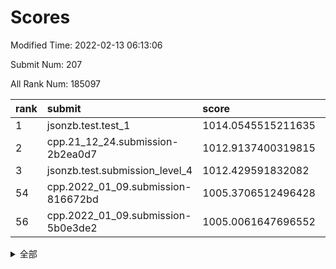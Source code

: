 # Scores

Modified Time: 2022-02-13 06:13:06

Submit Num: 207

All Rank Num: 185097

| rank |               submit               |       score        |       sigma        | pk_num |
| :--- | :--------------------------------- | :----------------- | :----------------- | :----- |
| 1    | jsonzb.test.test_1                 | 1014.0545515211635 | 0.8493452770315615 | 3578   |
| 2    | cpp.21_12_24.submission-2b2ea0d7   | 1012.9137400319815 | 0.7989794800831662 | 3574   |
| 3    | jsonzb.test.submission_level_4     | 1012.429591832082  | 0.7802864971406784 | 3577   |
| 54   | cpp.2022_01_09.submission-816672bd | 1005.3706512496428 | 0.7000239388693087 | 3580   |
| 56   | cpp.2022_01_09.submission-5b0e3de2 | 1005.0061647696552 | 0.7236554203038347 | 3578   |


<details>
<summary>全部</summary>

| rank |                 submit                 |       score        |       sigma        | pk_num |
| :--- | :------------------------------------- | :----------------- | :----------------- | :----- |
| 1    | jsonzb.test.test_1                     | 1014.0545515211635 | 0.8493452770315615 | 3578   |
| 2    | cpp.21_12_24.submission-2b2ea0d7       | 1012.9137400319815 | 0.7989794800831662 | 3574   |
| 3    | jsonzb.test.submission_level_4         | 1012.429591832082  | 0.7802864971406784 | 3577   |
| 4    | gobigger.level_3.submission_level_3_30 | 1011.6788561469073 | 0.7784781772684622 | 3577   |
| 5    | gobigger.level_3.submission_level_3_29 | 1011.4518150379201 | 0.7967752389747096 | 3577   |
| 6    | gobigger.level_3.submission_level_3_28 | 1011.1824058541805 | 0.7684501338971428 | 3567   |
| 7    | gobigger.level_3.submission_level_3_5  | 1011.1734521149054 | 0.763418426174804  | 3576   |
| 8    | gobigger.level_3.submission_level_3_7  | 1011.1155351295216 | 0.7590653313819405 | 3582   |
| 9    | gobigger.level_3.submission_level_3_21 | 1010.9921505186508 | 0.7423862295573673 | 3575   |
| 10   | gobigger.level_3.submission_level_3_41 | 1010.985600694455  | 0.7602679548971358 | 3576   |
| 11   | gobigger.level_3.submission_level_3_2  | 1010.757340273356  | 0.7757501879567072 | 3575   |
| 12   | gobigger.level_3.submission_level_3_1  | 1010.7461871568552 | 0.7704224081220721 | 3580   |
| 13   | gobigger.level_3.submission_level_3_18 | 1010.5383942017987 | 0.7473173366964253 | 3578   |
| 14   | gobigger.level_3.submission_level_3_42 | 1010.4727054209391 | 0.7597700037516847 | 3578   |
| 15   | gobigger.level_3.submission_level_3_16 | 1010.4389677260396 | 0.7603819546553557 | 3580   |
| 16   | gobigger.level_3.submission_level_3_24 | 1010.4211468833377 | 0.7601862591424782 | 3571   |
| 17   | gobigger.level_3.submission_level_3_4  | 1010.4043752401199 | 0.7611881046907361 | 3577   |
| 18   | gobigger.level_3.submission_level_3_3  | 1010.3786536077259 | 0.747078528662151  | 3572   |
| 19   | gobigger.level_3.submission_level_3_49 | 1010.3715058418318 | 0.7564808327033985 | 3581   |
| 20   | gobigger.level_3.submission_level_3_36 | 1010.2326945931441 | 0.7606454853372656 | 3574   |
| 21   | gobigger.level_3.submission_level_3_13 | 1010.179738297868  | 0.7571692200969664 | 3577   |
| 22   | gobigger.level_3.submission_level_3_44 | 1010.0823345541565 | 0.7357111661926767 | 3576   |
| 23   | gobigger.level_3.submission_level_3_40 | 1010.0792607030102 | 0.7456605186819286 | 3579   |
| 24   | gobigger.level_3.submission_level_3_9  | 1010.0466568639242 | 0.75374148505892   | 3574   |
| 25   | gobigger.level_3.submission_level_3_8  | 1010.0305250053532 | 0.7535813925183293 | 3575   |
| 26   | gobigger.level_3.submission_level_3_12 | 1009.9763997911793 | 0.7625892548272416 | 3578   |
| 27   | gobigger.level_3.submission_level_3_46 | 1009.9577804358759 | 0.7303599708207896 | 3580   |
| 28   | gobigger.level_3.submission_level_3_6  | 1009.9399942389709 | 0.7568944005349759 | 3580   |
| 29   | gobigger.level_3.submission_level_3_33 | 1009.769626802177  | 0.7551623686024953 | 3573   |
| 30   | gobigger.level_3.submission_level_3_14 | 1009.6726657031753 | 0.7393272562718399 | 3578   |
| 31   | gobigger.level_3.submission_level_3_11 | 1009.641704445548  | 0.7462106380337866 | 3583   |
| 32   | gobigger.level_3.submission_level_3_37 | 1009.6328394849089 | 0.7524772296877197 | 3575   |
| 33   | gobigger.level_3.submission_level_3_35 | 1009.5828748530763 | 0.7494893770969271 | 3578   |
| 34   | gobigger.level_3.submission_level_3_38 | 1009.55867566098   | 0.7558702754411953 | 3576   |
| 35   | gobigger.level_3.submission_level_3_26 | 1009.4289073972654 | 0.7546659773665119 | 3571   |
| 36   | gobigger.level_3.submission_level_3_0  | 1009.3546706939253 | 0.766439279308159  | 3579   |
| 37   | gobigger.level_3.submission_level_3_34 | 1009.3210840670902 | 0.7472433995846786 | 3573   |
| 38   | gobigger.level_3.submission_level_3_15 | 1009.310939516477  | 0.756241941464872  | 3573   |
| 39   | gobigger.level_3.submission_level_3_32 | 1009.2498886618147 | 0.7567380505648541 | 3575   |
| 40   | gobigger.level_3.submission_level_3_47 | 1009.1355028627223 | 0.7294481653464526 | 3579   |
| 41   | gobigger.level_3.submission_level_3_17 | 1009.0738190632709 | 0.7395708105957794 | 3577   |
| 42   | gobigger.level_3.submission_level_3_25 | 1009.06723933563   | 0.7220710793983549 | 3577   |
| 43   | gobigger.level_3.submission_level_3_22 | 1009.0071500609961 | 0.7372698695810445 | 3578   |
| 44   | gobigger.level_3.submission_level_3_31 | 1008.9703097556926 | 0.7470121800135114 | 3580   |
| 45   | gobigger.level_3.submission_level_3_39 | 1008.8585042995492 | 0.7458115500660407 | 3578   |
| 46   | gobigger.level_3.submission_level_3_20 | 1008.5746894960438 | 0.7240677278636761 | 3577   |
| 47   | gobigger.level_3.submission_level_3_19 | 1008.5188430400042 | 0.7449433923133888 | 3579   |
| 48   | gobigger.level_3.submission_level_3_27 | 1008.4647809105775 | 0.7320549907571691 | 3578   |
| 49   | gobigger.level_3.submission_level_3_45 | 1008.4235620298562 | 0.7455504082689    | 3579   |
| 50   | gobigger.level_3.submission_level_3_48 | 1008.4020025985379 | 0.7427310445014511 | 3579   |
| 51   | gobigger.level_3.submission_level_3_43 | 1008.370263858145  | 0.7393361643896117 | 3584   |
| 52   | gobigger.level_3.submission_level_3_23 | 1008.3643212834265 | 0.7229612309583577 | 3574   |
| 53   | gobigger.level_3.submission_level_3_10 | 1008.2796683075901 | 0.7468927714512354 | 3578   |
| 54   | cpp.2022_01_09.submission-816672bd     | 1005.3706512496428 | 0.7000239388693087 | 3580   |
| 55   | gobigger.level_1.submission_level_1_15 | 1005.1882985444088 | 0.7259551412459311 | 3581   |
| 56   | cpp.2022_01_09.submission-5b0e3de2     | 1005.0061647696552 | 0.7236554203038347 | 3578   |
| 57   | gobigger.level_1.submission_level_1_6  | 1004.7227950459903 | 0.7352988260469078 | 3582   |
| 58   | gobigger.level_1.submission_level_1_43 | 1004.5392025907584 | 0.7195674361852643 | 3579   |
| 59   | gobigger.level_1.submission_level_1_10 | 1004.2647645731641 | 0.7177251950217469 | 3575   |
| 60   | gobigger.level_1.submission_level_1_36 | 1004.2376026367948 | 0.7015241473280404 | 3582   |
| 61   | gobigger.level_1.submission_level_1_22 | 1004.1729990596646 | 0.7195229521182197 | 3578   |
| 62   | gobigger.level_1.submission_level_1_20 | 1004.1177324595842 | 0.7097460279272578 | 3575   |
| 63   | gobigger.level_1.submission_level_1_45 | 1004.0650729600642 | 0.7331531812076864 | 3573   |
| 64   | gobigger.level_1.submission_level_1_32 | 1004.0586325380343 | 0.7102976475923862 | 3580   |
| 65   | gobigger.level_1.submission_level_1_41 | 1004.0449808426235 | 0.7213045918508393 | 3577   |
| 66   | gobigger.level_1.submission_level_1_23 | 1003.9243307153405 | 0.7173974156702703 | 3570   |
| 67   | gobigger.level_1.submission_level_1_35 | 1003.9079880732949 | 0.7171382660286336 | 3574   |
| 68   | gobigger.level_1.submission_level_1_27 | 1003.8720191197227 | 0.7225583888318838 | 3571   |
| 69   | gobigger.level_1.submission_level_1_4  | 1003.6785555283469 | 0.7014928028938473 | 3578   |
| 70   | gobigger.level_1.submission_level_1_13 | 1003.6613622607923 | 0.725620524872122  | 3579   |
| 71   | gobigger.level_1.submission_level_1_21 | 1003.5799920855692 | 0.7080821076051457 | 3576   |
| 72   | gobigger.level_1.submission_level_1_44 | 1003.5749019758771 | 0.7120847945662556 | 3577   |
| 73   | gobigger.level_1.submission_level_1_37 | 1003.5213225637242 | 0.7258318099395852 | 3579   |
| 74   | gobigger.level_1.submission_level_1_26 | 1003.455658310937  | 0.7154308102783342 | 3580   |
| 75   | gobigger.level_1.submission_level_1_18 | 1003.4474100111071 | 0.7050890593543057 | 3571   |
| 76   | gobigger.level_1.submission_level_1_14 | 1003.4395023745369 | 0.7183261472955328 | 3571   |
| 77   | gobigger.level_1.submission_level_1_16 | 1003.3447776255174 | 0.7243854324389447 | 3580   |
| 78   | gobigger.level_1.submission_level_1_29 | 1003.3003957268362 | 0.7093858899084238 | 3583   |
| 79   | gobigger.level_1.submission_level_1_39 | 1003.1971399635524 | 0.7210906024004119 | 3574   |
| 80   | gobigger.level_1.submission_level_1_2  | 1003.1814640261273 | 0.7168486953676313 | 3580   |
| 81   | gobigger.level_1.submission_level_1_5  | 1003.1166400093773 | 0.7134783771033247 | 3577   |
| 82   | gobigger.level_1.submission_level_1_47 | 1003.0928910013919 | 0.7096296637188527 | 3573   |
| 83   | gobigger.level_1.submission_level_1_24 | 1002.9985335944717 | 0.7182192367250879 | 3578   |
| 84   | gobigger.level_1.submission_level_1_31 | 1002.9830848492701 | 0.7041867893870678 | 3574   |
| 85   | gobigger.level_1.submission_level_1_12 | 1002.9421593791066 | 0.7210684498354822 | 3580   |
| 86   | gobigger.level_1.submission_level_1_8  | 1002.8654897870508 | 0.7038391888912315 | 3575   |
| 87   | gobigger.level_1.submission_level_1_11 | 1002.846553915489  | 0.7190176659063635 | 3575   |
| 88   | gobigger.level_1.submission_level_1_42 | 1002.8456627445692 | 0.7212472322422309 | 3574   |
| 89   | gobigger.level_1.submission_level_1_28 | 1002.8085353592642 | 0.7238341060953112 | 3576   |
| 90   | gobigger.level_1.submission_level_1_0  | 1002.7319842269159 | 0.7148428653664538 | 3579   |
| 91   | gobigger.level_1.submission_level_1_3  | 1002.6814257267255 | 0.7129986630686729 | 3576   |
| 92   | gobigger.level_1.submission_level_1_17 | 1002.637366854794  | 0.7071776429018675 | 3575   |
| 93   | gobigger.level_1.submission_level_1_25 | 1002.6328911096931 | 0.703068599789254  | 3575   |
| 94   | gobigger.level_1.submission_level_1_33 | 1002.617524103561  | 0.7140991434408475 | 3575   |
| 95   | gobigger.level_1.submission_level_1_30 | 1002.5979451353538 | 0.7206046118341743 | 3575   |
| 96   | gobigger.level_1.submission_level_1_46 | 1002.5720499743585 | 0.7141260136164338 | 3581   |
| 97   | gobigger.level_1.submission_level_1_1  | 1002.439466290722  | 0.7120037136751772 | 3577   |
| 98   | gobigger.level_1.submission_level_1_7  | 1002.4037774771319 | 0.7097545628246766 | 3575   |
| 99   | gobigger.level_1.submission_level_1_49 | 1002.3238843749126 | 0.714281774194365  | 3579   |
| 100  | gobigger.level_1.submission_level_1_40 | 1002.3052335351902 | 0.7111067704021767 | 3578   |
| 101  | gobigger.level_1.submission_level_1_9  | 1002.2560564831938 | 0.7156379018145204 | 3572   |
| 102  | gobigger.level_1.submission_level_1_48 | 1002.2441778835104 | 0.7008154572937206 | 3573   |
| 103  | gobigger.level_1.submission_level_1_34 | 1002.1460168967735 | 0.7116226339400529 | 3581   |
| 104  | gobigger.level_1.submission_level_1_38 | 1001.6868080740676 | 0.7311195565287973 | 3571   |
| 105  | gobigger.level_1.submission_level_1_19 | 1001.5995931376075 | 0.711986809682121  | 3575   |
| 106  | gobigger.random.submission_random_41   | 997.4152448297291  | 0.7170757632341556 | 3578   |
| 107  | gobigger.random.submission_random_30   | 997.1315961833724  | 0.7014265647954683 | 3575   |
| 108  | gobigger.random.submission_random_12   | 997.044510181751   | 0.7090099536962011 | 3578   |
| 109  | gobigger.random.submission_random_34   | 996.8420700992734  | 0.7068053129199824 | 3575   |
| 110  | gobigger.random.submission_random_27   | 996.8411023852219  | 0.7115796800437992 | 3574   |
| 111  | gobigger.random.submission_random_19   | 996.8013814072965  | 0.7040002180903704 | 3575   |
| 112  | gobigger.random.submission_random_44   | 996.7780630298149  | 0.7012980329435374 | 3580   |
| 113  | gobigger.random.submission_random_29   | 996.7196571324406  | 0.7107421999037885 | 3583   |
| 114  | gobigger.random.submission_random_18   | 996.6691142754125  | 0.7025058154466062 | 3581   |
| 115  | gobigger.random.submission_random_14   | 996.5473028605543  | 0.710063224994281  | 3573   |
| 116  | gobigger.random.submission_random_42   | 996.4696266715944  | 0.6983925357968548 | 3586   |
| 117  | gobigger.random.submission_random_6    | 996.4465618184099  | 0.7077652200452096 | 3580   |
| 118  | gobigger.random.submission_random_13   | 996.3724204128065  | 0.7177802473723115 | 3576   |
| 119  | gobigger.random.submission_random_21   | 996.3274841962079  | 0.7116859716147773 | 3574   |
| 120  | gobigger.random.submission_random_0    | 996.3149412261331  | 0.7097244822469386 | 3581   |
| 121  | gobigger.random.submission_random_9    | 996.2537119847008  | 0.70385489608497   | 3579   |
| 122  | gobigger.random.submission_random_16   | 996.2475985285238  | 0.6938585476739458 | 3581   |
| 123  | gobigger.random.submission_random_2    | 996.2357690691437  | 0.7055368674095803 | 3570   |
| 124  | gobigger.random.submission_random_36   | 996.1573565222444  | 0.7034436782185235 | 3575   |
| 125  | gobigger.random.submission_random_39   | 996.1365441429313  | 0.7019245148682948 | 3575   |
| 126  | gobigger.random.submission_random_48   | 996.1117438095865  | 0.7001786684000176 | 3577   |
| 127  | gobigger.random.submission_random_45   | 995.9831886480965  | 0.7090087692805714 | 3578   |
| 128  | gobigger.random.submission_random_46   | 995.974085693717   | 0.7029580723020615 | 3580   |
| 129  | gobigger.random.submission_random_1    | 995.9023805752921  | 0.7032951604272524 | 3572   |
| 130  | gobigger.random.submission_random_5    | 995.8261193927443  | 0.7169629064334326 | 3573   |
| 131  | gobigger.random.submission_random_22   | 995.7954803306885  | 0.7018281537101004 | 3577   |
| 132  | gobigger.random.submission_random_25   | 995.7571561222051  | 0.7096091172669965 | 3572   |
| 133  | gobigger.random.submission_random_35   | 995.7516646389032  | 0.7073340451911367 | 3578   |
| 134  | gobigger.random.submission_random_43   | 995.7430915263435  | 0.7161607223718744 | 3580   |
| 135  | gobigger.random.submission_random_38   | 995.7216075747817  | 0.7167729890680206 | 3576   |
| 136  | gobigger.random.submission_random_47   | 995.7008746035614  | 0.7085413815568349 | 3573   |
| 137  | gobigger.random.submission_random_3    | 995.6924353729553  | 0.7153519707160072 | 3579   |
| 138  | gobigger.random.submission_random_33   | 995.6715385119217  | 0.6975872092592703 | 3576   |
| 139  | gobigger.random.submission_random_23   | 995.6552712061407  | 0.7144990722319443 | 3575   |
| 140  | gobigger.random.submission_random_32   | 995.5718104196401  | 0.703685896294061  | 3576   |
| 141  | gobigger.random.submission_random_7    | 995.484621649624   | 0.7029232485228043 | 3581   |
| 142  | gobigger.random.submission_random_49   | 995.4730514041895  | 0.7039272512390431 | 3578   |
| 143  | gobigger.random.submission_random_17   | 995.4381618671221  | 0.7192049014212439 | 3575   |
| 144  | gobigger.random.submission_random_28   | 995.405001232669   | 0.7113673808251639 | 3575   |
| 145  | gobigger.random.submission_random_26   | 995.3678091822654  | 0.6992466329747478 | 3570   |
| 146  | gobigger.random.submission_random_40   | 995.2900307265965  | 0.7017698626173454 | 3574   |
| 147  | gobigger.random.submission_random_8    | 995.256649567547   | 0.7058249884172926 | 3578   |
| 148  | gobigger.random.submission_random_15   | 995.1049542442876  | 0.7229107699386322 | 3579   |
| 149  | gobigger.random.submission_random_31   | 995.0950477231513  | 0.7144669778172464 | 3579   |
| 150  | gobigger.random.submission_random_20   | 995.0323564226234  | 0.7148014336365834 | 3577   |
| 151  | gobigger.random.submission_random_10   | 995.0187272727431  | 0.7099147850183116 | 3578   |
| 152  | gobigger.random.submission_random_37   | 994.8480163262416  | 0.7142208703935382 | 3575   |
| 153  | gobigger.level_2.submission_level_2_46 | 994.8297594119941  | 0.7314379938521101 | 3579   |
| 154  | gobigger.random.submission_random_11   | 994.5991859425077  | 0.71103060035263   | 3577   |
| 155  | gobigger.random.submission_random_4    | 994.4078874408445  | 0.7119925003770121 | 3577   |
| 156  | gobigger.level_2.submission_level_2_43 | 994.1462638666177  | 0.7130262630897122 | 3575   |
| 157  | gobigger.random.submission_random_24   | 993.9948457406678  | 0.7173995731759062 | 3573   |
| 158  | gobigger.level_2.submission_level_2_5  | 993.9933057695931  | 0.7264667339772428 | 3577   |
| 159  | gobigger.level_2.submission_level_2_36 | 993.9622690688666  | 0.7234929740481788 | 3583   |
| 160  | gobigger.level_2.submission_level_2_37 | 993.6183332936265  | 0.7250732433445479 | 3579   |
| 161  | gobigger.level_2.submission_level_2_6  | 993.5573843203912  | 0.730337022493514  | 3574   |
| 162  | gobigger.level_2.submission_level_2_1  | 993.2692830942652  | 0.7371835926597053 | 3577   |
| 163  | gobigger.level_2.submission_level_2_17 | 993.1394444174603  | 0.7237240748028406 | 3581   |
| 164  | gobigger.level_2.submission_level_2_25 | 993.1360521391599  | 0.7185753952782628 | 3573   |
| 165  | gobigger.level_2.submission_level_2_0  | 993.0674130630844  | 0.7260503972695576 | 3577   |
| 166  | gobigger.level_2.submission_level_2_9  | 992.9500019669325  | 0.7244569523535417 | 3576   |
| 167  | gobigger.level_2.submission_level_2_27 | 992.8505074893928  | 0.7421477918523418 | 3583   |
| 168  | gobigger.level_2.submission_level_2_38 | 992.81704615915    | 0.7278824717119756 | 3576   |
| 169  | gobigger.level_2.submission_level_2_34 | 992.7790304345092  | 0.7236225083085268 | 3579   |
| 170  | gobigger.level_2.submission_level_2_23 | 992.7703662056922  | 0.7375958273528256 | 3578   |
| 171  | gobigger.level_2.submission_level_2_42 | 992.7497376915358  | 0.7292408232864301 | 3574   |
| 172  | gobigger.level_2.submission_level_2_45 | 992.7081035189445  | 0.726622624137188  | 3578   |
| 173  | gobigger.level_2.submission_level_2_22 | 992.6626188786555  | 0.7586266189293105 | 3577   |
| 174  | gobigger.level_2.submission_level_2_13 | 992.5468894150446  | 0.7449927361602237 | 3573   |
| 175  | gobigger.level_2.submission_level_2_32 | 992.4209617169968  | 0.7506270620497172 | 3579   |
| 176  | gobigger.level_2.submission_level_2_24 | 992.3882582628625  | 0.7261724905670941 | 3580   |
| 177  | gobigger.level_2.submission_level_2_18 | 992.2865493734166  | 0.7476254990750069 | 3580   |
| 178  | gobigger.level_2.submission_level_2_39 | 992.2000802839673  | 0.7276277596348021 | 3576   |
| 179  | gobigger.level_2.submission_level_2_44 | 992.1019729127535  | 0.7437689281301494 | 3578   |
| 180  | gobigger.level_2.submission_level_2_28 | 992.0918018368798  | 0.7246563832052765 | 3575   |
| 181  | gobigger.level_2.submission_level_2_7  | 992.0402649933292  | 0.7555626918388363 | 3578   |
| 182  | gobigger.level_2.submission_level_2_40 | 991.9854464908194  | 0.7404037378015123 | 3574   |
| 183  | gobigger.level_2.submission_level_2_49 | 991.9614598629648  | 0.734198581799169  | 3578   |
| 184  | gobigger.level_2.submission_level_2_21 | 991.9487545246084  | 0.7354269279300238 | 3574   |
| 185  | gobigger.level_2.submission_level_2_47 | 991.9293655074999  | 0.7452429166217669 | 3580   |
| 186  | gobigger.level_2.submission_level_2_14 | 991.9190743167799  | 0.7283398595291624 | 3575   |
| 187  | gobigger.level_2.submission_level_2_31 | 991.7891569606497  | 0.73736927851656   | 3574   |
| 188  | gobigger.level_2.submission_level_2_16 | 991.766878461567   | 0.7537951273720305 | 3583   |
| 189  | gobigger.level_2.submission_level_2_10 | 991.747515037534   | 0.7454145949189221 | 3573   |
| 190  | gobigger.level_2.submission_level_2_12 | 991.6241239066649  | 0.7377405306034869 | 3576   |
| 191  | gobigger.level_2.submission_level_2_35 | 991.6203576402838  | 0.7394759679605046 | 3580   |
| 192  | gobigger.level_2.submission_level_2_20 | 991.6062654975174  | 0.7386999023276158 | 3575   |
| 193  | gobigger.level_2.submission_level_2_48 | 991.5873151598187  | 0.7506897242049179 | 3579   |
| 194  | gobigger.level_2.submission_level_2_33 | 991.5316059561875  | 0.7449529736968933 | 3572   |
| 195  | gobigger.level_2.submission_level_2_26 | 991.520729489584   | 0.7587779256546239 | 3576   |
| 196  | gobigger.level_2.submission_level_2_11 | 991.4691630394909  | 0.7536178112929851 | 3576   |
| 197  | gobigger.level_2.submission_level_2_2  | 991.4529074775918  | 0.7400205270473115 | 3575   |
| 198  | gobigger.level_2.submission_level_2_30 | 991.38930767684    | 0.7355942092319949 | 3574   |
| 199  | gobigger.level_2.submission_level_2_3  | 991.3790424167662  | 0.7616077944395023 | 3576   |
| 200  | gobigger.level_2.submission_level_2_4  | 991.3639687598352  | 0.7523648978939282 | 3574   |
| 201  | gobigger.level_2.submission_level_2_41 | 991.3115865541297  | 0.7635567244579494 | 3577   |
| 202  | gobigger.level_2.submission_level_2_29 | 991.2262063953586  | 0.7468283838195594 | 3579   |
| 203  | gobigger.level_2.submission_level_2_8  | 991.1702810418849  | 0.7419819503787451 | 3579   |
| 204  | gobigger.level_2.submission_level_2_19 | 990.8769048298504  | 0.7632351739516292 | 3574   |
| 205  | gobigger.level_2.submission_level_2_15 | 990.7983859203667  | 0.7563979459275549 | 3574   |
| 206  | gobigger.none.submission_none_1        | 980.1558318523407  | 1.1775514102010551 | 3578   |
| 207  | gobigger.none.submission_none_0        | 974.6474398646254  | 1.535829149876246  | 3577   |

</details>
